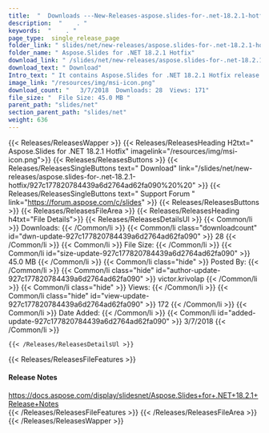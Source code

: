 ```yaml
---
title:  "  Downloads ---New-Releases-aspose.slides-for-.net-18.2.1-hotfix . " 
description:  "    . " 
keywords:  "    . " 
page_type:  single_release_page
folder_link: " slides/net/new-releases/aspose.slides-for-.net-18.2.1-hotfix/"
folder_name: " Aspose.Slides for .NET 18.2.1 Hotfix"
download_link: " /slides/net/new-releases/aspose.slides-for-.net-18.2.1-hotfix/927c177820784439a6d2764ad62fa090"
download_text: " Download"
Intro_text: " It contains Aspose.Slides for .NET 18.2.1 Hotfix release."
image_link: "/resources/img/msi-icon.png"
download_count: "   3/7/2018  Downloads: 28  Views: 171"
file_size: "  File Size: 45.0 MB "
parent_path: "slides/net"
section_parent_path: "slides/net"
weight: 636
---
```


{{< Releases/ReleasesWapper >}}
  {{< Releases/ReleasesHeading H2txt=" Aspose.Slides for .NET 18.2.1 Hotfix" imagelink="/resources/img/msi-icon.png">}}
  {{< Releases/ReleasesButtons >}}
    {{< Releases/ReleasesSingleButtons text=" Download" link="/slides/net/new-releases/aspose.slides-for-.net-18.2.1-hotfix/927c177820784439a6d2764ad62fa090%20%20" >}}
    {{< Releases/ReleasesSingleButtons text=" Support Forum " link="https://forum.aspose.com/c/slides" >}}
  {{< Releases/ReleasesButtons >}}
  {{< Releases/ReleasesFileArea >}}
    {{< Releases/ReleasesHeading h4txt="File Details">}}
    {{< Releases/ReleasesDetailsUl >}}
            {{< Common/li  >}} Downloads: {{< /Common/li >}} 
      {{< Common/li class="downloadcount" id="dwn-update-927c177820784439a6d2764ad62fa090" >}} 28 {{< /Common/li >}} 
      {{< Common/li  >}} File Size: {{< /Common/li >}} 
      {{< Common/li id="size-update-927c177820784439a6d2764ad62fa090" >}} 45.0 MB {{< /Common/li >}} 
      {{< Common/li  class="hide" >}} Posted By: {{< /Common/li >}} 
      {{< Common/li class="hide" id="author-update-927c177820784439a6d2764ad62fa090" >}} victor.krivolap {{< /Common/li >}} 
      {{< Common/li class="hide"  >}} Views: {{< /Common/li >}} 
      {{< Common/li class="hide" id="view-update-927c177820784439a6d2764ad62fa090" >}} 172 {{< /Common/li >}} 
      {{< Common/li  >}} Date Added: {{< /Common/li >}} 
      {{< Common/li id="added-update-927c177820784439a6d2764ad62fa090" >}} 3/7/2018 {{< /Common/li >}} 

    {{< /Releases/ReleasesDetailsUl >}}

  {{< Releases/ReleasesFileFeatures >}}
      <h4>Release Notes</h4><div><a href="https://docs.aspose.com/display/slidesnet/Aspose.Slides+for+.NET+18.2.1+Release+Notes">https://docs.aspose.com/display/slidesnet/Aspose.Slides+for+.NET+18.2.1+Release+Notes</a></div>
  {{< /Releases/ReleasesFileFeatures >}}
 {{< /Releases/ReleasesFileArea >}}
{{< /Releases/ReleasesWapper >}}


